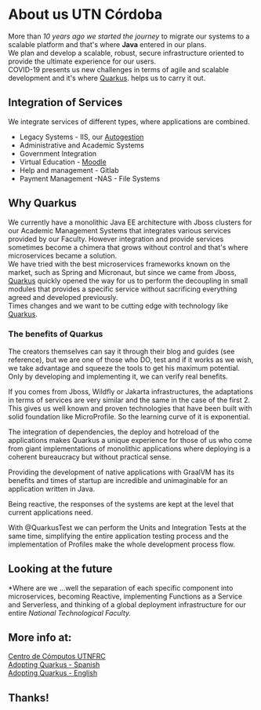 # About us UTN Córdoba

More than *10 years ago we started the journey* to migrate our systems to a scalable platform and that's where **Java** entered in our plans.  
We plan and develop a scalable, robust, secure infrastructure oriented to provide the ultimate experience for our users.  
COVID-19 presents us new challenges in terms of agile and scalable development and it's where [Quarkus](https://quarkus.io/). helps us to carry it out.  


## Integration of Services  
We integrate services of different types, where applications are combined.  

- Legacy Systems - IIS, our [Autogestion](https://autogestion.frc.utn.edu.ar/)   
- Administrative and Academic Systems  
- Government Integration  
- Virtual Education - [Moodle](https://uv.frc.utn.edu.ar/)  
- Help and management - Gitlab  
- Payment Management -NAS - File Systems  


## Why Quarkus
We currently have a monolithic Java EE architecture with Jboss clusters for our Academic Management Systems that integrates various services provided by our Faculty. However integration and provide services sometimes become a chimera that grows without control and that's where microservices became a solution.  
We have tried with the best microservices frameworks known on the market, such as Spring and Micronaut, but since we came from Jboss, [Quarkus](https://quarkus.io/) quickly opened the way for us to perform the decoupling in small modules that provides a specific service without sacrificing everything agreed and developed previously.  
Times changes and we want to be cutting edge with technology like [Quarkus](https://quarkus.io/).


### The benefits of Quarkus
The creators themselves can say it through their blog and guides (see reference), but we are one of those who DO, test and if it works as we wish, we take advantage and squeeze the tools to get his maximum potential. Only by developing and implementing it, we can verify real benefits.  

If you comes from Jboss, Wildfly or Jakarta infrastructures, the adaptations in terms of services are very similar and the same in the case of the first 2. This gives us well known and proven technologies that have been built with solid foundation like MicroProfile. So the learning curve of it is exponential.  

The integration of dependencies, the deploy and hotreload of the applications makes Quarkus a unique experience for those of us who come from giant implementations of monolithic applications where deploying is a coherent bureaucracy but without practical sense.  

Providing the development of native applications with GraalVM has its benefits and times of startup are incredible and unimaginable for an application written in Java.  

Being reactive, the responses of the systems are kept at the level that current applications need.  

With @QuarkusTest we can perform the Units and Integration Tests at the same time, simplifying the entire application testing process and the implementation of Profiles make the whole development process flow.  


## Looking at the future
*Where are we ...well the separation of each specific component into microservices, becoming Reactive, implementing Functions as a Service and Serverless, and thinking of a global deployment infrastructure for our entire **National Technological Faculty*.*

## More info at:
[Centro de Cómputos UTNFRC](http://www.frc.utn.edu.ar/computos/)  
[Adopting Quarkus - Spanish](https://www.frc.utn.edu.ar/computos/tech/#n9016)  
[Adopting Quarkus - English](https://www.frc.utn.edu.ar/computos/tech/#n9016)  

## Thanks!
